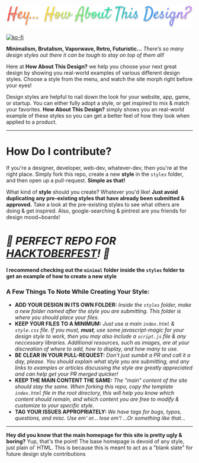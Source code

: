 <p align="center">
  <img src="Logo.svg">
  
  [![ko-fi](https://www.ko-fi.com/img/githubbutton_sm.svg)](https://ko-fi.com/B0B814SV0)
</p>

**Minimalism, Brutalism, Vaporwave, Retro, Futuristic...** *There’s so many design styles out there it can be tough to stay on top of them all!*

Here at **How About This Design?** we help you choose your next great design by showing you real-world examples of various different design styles. Choose a style from the menu, and watch the site morph right before your eyes!

Design styles are helpful to nail down the look for your website, app, game, or startup. You can either fully adopt a style, or get inspired to mix & match your favorites. **How About This Design?** simply shows you an real-world example of these styles so you can get a better feel of how they look when applied to a product.

***

# How Do I contribute?
If you're a designer, developer, web-dev, whatever-dev, then you're at the right place. Simply fork this repo, create a new **style** in the `styles` folder, and then open up a pull-request. **Simple as that!**

What kind of **style** should you create? Whatever you'd like! **Just avoid duplicating any pre-existing styles that have already been submitted & approved.** Take a look at the pre-existing styles to see what others are doing & get inspired. Also, google-searching & pintrest are you friends for design mood~boards!

# ***🎃 PERFECT REPO FOR [HACKTOBERFEST](https://hacktoberfest.digitalocean.com/)! 🎃***
#### I recommend checking out the `minimal` folder inside the `styles` folder to get an example of how to create a new style

### A Few Things To Note While Creating Your Style:
- **ADD YOUR DESIGN IN ITS OWN FOLDER:** *Inside the `styles` folder, make a new folder named after the style you are submitting. This folder is where you should place your files.*
- **KEEP YOUR FILES TO A MINIMUM:** *Just use a main `index.html` & `style.css` file. If you must, **must**, use some javascript-magic for your design style to work, then you may also include a `script.js` file & any neccessary libraries. Additional resources, such as images, are at your discreation of where to add, how to display, and how many to use.*
- **BE CLEAR IN YOUR PULL-REQUEST:** *Don't just sumbit a PR and call it a day, please. You should explain what style you are submitting, and any links to examples or articles discussing the style are greatly appreciated and can help get your PR merged quicker!*
- **KEEP THE MAIN CONTENT THE SAME:** *The "main" content of the site should stay the same. When forking this repo, copy the template `index.html` file in the root directory, this will help you know which content should remain, and which content you are free to modify & customize to your specific style.*
- **TAG YOUR ISSUES APPROPRIATELY:** *We have tags for bugs, typos, questions, and misc. Use em' or... lose em'! ...Or something like that...*

***

**Hey did you know that the main homepage for this site is pretty ugly & boring?**
Yup, that's the point! The base homepage is devoid of any style, just plain ol' HTML. This is because this is meant to act as a "blank slate" for future design style contributions
